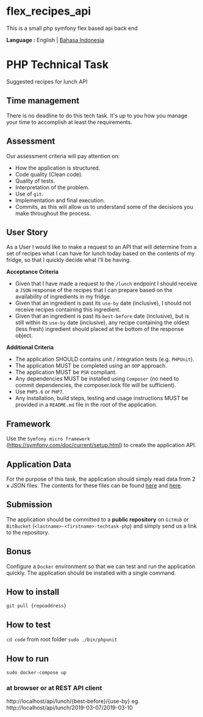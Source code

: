 # flex_recipes_api
This is a small php symfony flex based api back end

__Language :__ English | [Bahasa Indonesia](README_ID.md)

# PHP Technical Task
Suggested recipes for lunch API

## Time management
There is no deadline to do this tech task. It's up to you how you manage your time to accomplish at least the requirements.

## Assessment

Our assessment criteria will pay attention on:
- How the application is structured.
- Code quality (Clean code).
- Quality of tests.
- Interpretation of the problem.
- Use of `git`.
- Implementation and final execution.
- Commits, as this will allow us to understand some of the decisions you make throughout the process.

## User Story
As a User I would like to make a request to an API that will determine from a set of recipes what I can have for lunch today based on the contents of my fridge, so that I quickly decide what I’ll be having.

__Acceptance Criteria__
- Given that I have made a request to the `/lunch` endpoint I should receive a `JSON` response of the recipes 
that I can prepare based on the availability of ingredients in my fridge.
- Given that an ingredient is past its `use-by` date (inclusive), I should not receive recipes containing this ingredient.
- Given that an ingredient is past its `best-before` date (inclusive), but is still within its `use-by` date (inclusive), any recipe containing the oldest (less fresh) ingredient should placed at the bottom of the response object.

__Additional Criteria__
- The application SHOULD contains unit / integration tests (e.g. `PHPUnit`).
- The application MUST be completed using an `OOP` approach.
- The application MUST be `PSR` compliant.
- Any dependencies MUST be installed using `Composer` (no need to commit dependencies, the
composer.lock file will be sufficient).
- Use `PHP5.6` or `PHP7`.
- Any installation, build steps, testing and usage instructions MUST be provided in a `README.md` file in the root of the application.

## Framework
Use the `Symfony micro framework` (https://symfony.com/doc/current/setup.html) to create the application API. 

## Application Data
For the purpose of this task, the application should simply read data from 2 x JSON files. The contents for these files can be found [here](src/App/Ingredient/data.json) and [here](src/App/Recipe/data.json).
 
## Submission
The application should be committed to a __public repository__ on `GitHub` or `BitBucket` (`<lastname>-<firstname>-techtask-php`) and simply send us a link to the repository.

## Bonus
Configure a `Docker` environment so that we can test and run the application quickly. The application should be installed with a single command.

## How to install
`git pull {repoaddress}`

## How to test
`cd code` from root folder
`sudo ./bin/phpunit`

## How to run
`sudo docker-compose up`

### at browser or at REST API client
http://localhost/api/lunch/{best-before}/{use-by}
eg. http://localhost/api/lunch/2019-03-07/2019-03-10

